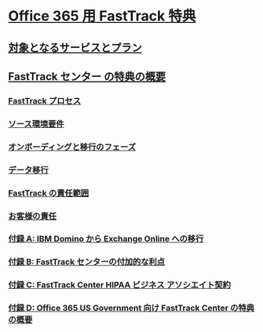 # [Office 365 用 FastTrack 特典](fasttrack-benefit-for-office-365.md)
## [対象となるサービスとプラン](eligible-services-and-plans.md)
## [FastTrack センター の特典の概要](fasttrack-benefit-overview.md)
### [FastTrack プロセス](fasttrack-process.md)
### [ソース環境要件](source-environment-expectations.md)
### [オンボーディングと移行のフェーズ](onboarding-and-migration.md)
### [データ移行](data-migration.md)
### [FastTrack の責任範囲](fasttrack-responsibilities.md)
### [お客様の責任](your-responsibilities.md)
### [付録 A: IBM Domino から Exchange Online への移行](from-ibm-domino-to-exchange-online.md)
### [付録 B: FastTrack センターの付加的な利点](fasttrack-additional-benefits.md)
### [付録 C: FastTrack Center HIPAA ビジネス アソシエイト契約](hipaa-business-associate-agreement.md)
### [付録 D: Office 365 US Government 向け FastTrack Center の特典の概要](US-Gov-appendix-overview.md)
